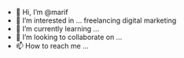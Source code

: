 - 👋 Hi, I’m @marif 
- 👀 I’m interested in ... freelancing digital marketing 
- 🌱 I’m currently learning ...
- 💞️ I’m looking to collaborate on ...
- 📫 How to reach me ...

<!---
marifgh/marifgh is a ✨ special ✨ repository because its `README.md` (this file) appears on your GitHub profile.
You can click the Preview link to take a look at your changes.
--->
